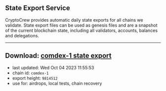 ## State Export Service
CryptoCrew provides automatic daily state exports for all chains we validate. State export files can be used as genesis files and are a snapshot of the current blockchain state, including all validators, accounts, balances and delegations.

---
**Download: [comdex-1 state export](https://dl.ccvalidators.com/SERVICE/comdex/comdex-1_export_9814512.json)**
---

- last updated: Wed Oct 04 2023 11:55:53
- chain id: `comdex-1`
- export height: `9814512`
- use for: airdrops, local tests, chain recovery
